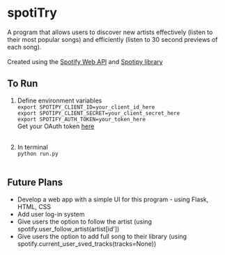 # spotiTry
A program that allows users to discover new artists effectively (listen to their most popular songs) and efficiently (listen to 30 second previews of each song). </br></br>
Created using the [Spotify Web API](https://developer.spotify.com/documentation/web-api/) and [Spotipy library](https://spotipy.readthedocs.io/en/2.16.1/)

## To Run
1. Define environment variables </br>
`export SPOTIPY_CLIENT_ID=your_client_id_here` </br>
`export SPOTIPY_CLIENT_SECRET=your_client_secret_here` </br>
`export SPOTIFY_AUTH_TOKEN=your_token_here`</br>
Get your OAuth token [here](https://developer.spotify.com/console/get-search-item/?q=m&type=artist&market=&limit=1&offset=203&include_external=)
</br></br>

2. In terminal </br>
`python run.py`
</br></br>
## Future Plans
* Develop a web app with a simple UI for this program - using Flask, HTML, CSS
* Add user log-in system
* Give users the option to follow the artist (using spotify.user_follow_artist(artist[id'])
* Give users the option to add full song to their library (using spotify.current_user_sved_tracks(tracks=None))
